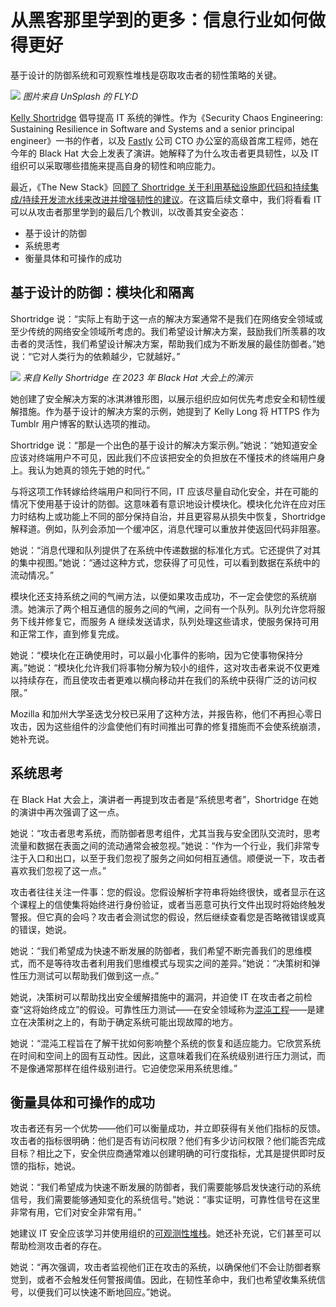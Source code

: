 # 从黑客那里学到的更多：信息行业如何做得更好

基于设计的防御系统和可观察性堆栈是窃取攻击者的韧性策略的关键。

![](https://cdn.thenewstack.io/media/2023/08/4249c1c6-fly-d-ccupniok-b0-unsplash-1024x683.jpg)
*图片来自 UnSplash 的 FLY:D*

[Kelly Shortridge](https://github.com/swagitda/) 倡导提高 IT 系统的弹性。作为《Security Chaos Engineering: Sustaining Resilience in Software and Systems and a senior principal engineer》一书的作者，以及 [Fastly](https://www.fastly.com/) 公司 CTO 办公室的高级首席工程师，她在今年的 Black Hat 大会上发表了演讲。她解释了为什么攻击者更具韧性，以及 IT 组织可以采取哪些措施来提高自身的韧性和响应能力。

最近，《The New Stack》回[顾了 Shortridge 关于利用基础设施即代码和持续集成/持续开发流水线来改进并增强韧性的建议](https://thenewstack.io/lessons-it-can-steal-from-hackers/)。在这篇后续文章中，我们将看看 IT 可以从攻击者那里学到的最后几个教训，以改善其安全姿态：

- 基于设计的防御
- 系统思考
- 衡量具体和可操作的成功

## 基于设计的防御：模块化和隔离

Shortridge 说：“实际上有助于这一点的解决方案通常不是我们在网络安全领域或至少传统的网络安全领域所考虑的。我们希望设计解决方案，鼓励我们所羡慕的攻击者的灵活性，我们希望设计解决方案，帮助我们成为不断发展的最佳防御者。”她说：“它对人类行为的依赖越少，它就越好。”

![](https://cdn.thenewstack.io/media/2023/08/29092507-ice-cream-cone-of-defense.png)
*来自 Kelly Shortridge 在 2023 年 Black Hat 大会上的演示*

她创建了安全解决方案的冰淇淋锥形图，以展示组织应如何优先考虑安全和韧性缓解措施。作为基于设计的解决方案的示例，她提到了 Kelly Long 将 HTTPS 作为 Tumblr 用户博客的默认选项的推动。

Shortridge 说：“那是一个出色的基于设计的解决方案示例。”她说：“她知道安全应该对终端用户不可见，因此我们不应该把安全的负担放在不懂技术的终端用户身上。我认为她真的领先于她的时代。”

与将这项工作转嫁给终端用户和同行不同，IT 应该尽量自动化安全，并在可能的情况下使用基于设计的防御。这意味着有意识地设计模块化。模块化允许在应对压力时结构上或功能上不同的部分保持自治，并且更容易从损失中恢复，Shortridge 解释道。例如，队列会添加一个缓冲区，消息代理可以重放并使返回代码非阻塞。

她说：“消息代理和队列提供了在系统中传递数据的标准化方式。它还提供了对其的集中视图。”她说：“通过这种方式，您获得了可见性，可以看到数据在系统中的流动情况。”

模块化还支持系统之间的气闸方法，以便如果攻击成功，不一定会使您的系统崩溃。她演示了两个相互通信的服务之间的气闸，之间有一个队列。队列允许您将服务下线并修复它，而服务 A 继续发送请求，队列处理这些请求，使服务保持可用和正常工作，直到修复完成。

她说：“模块化在正确使用时，可以最小化事件的影响，因为它使事物保持分离。”她说：“模块化允许我们将事物分解为较小的组件，这对攻击者来说不仅更难以持续存在，而且使攻击者更难以横向移动并在我们的系统中获得广泛的访问权限。”

Mozilla 和加州大学圣迭戈分校已采用了这种方法，并报告称，他们不再担心零日攻击，因为这些组件的沙盒使他们有时间推出可靠的修复措施而不会使系统崩溃，她补充说。

## 系统思考

在 Black Hat 大会上，演讲者一再提到攻击者是“系统思考者”，Shortridge 在她的演讲中再次强调了这一点。

她说：“攻击者思考系统，而防御者思考组件，尤其当我与安全团队交流时，思考流量和数据在表面之间的流动通常会被忽视。”她说：“作为一个行业，我们非常专注于入口和出口，以至于我们忽视了服务之间如何相互通信。顺便说一下，攻击者喜欢我们忽视了这一点。”

攻击者往往关注一件事：您的假设。您假设解析字符串将始终很快，或者显示在这个课程上的信使集将始终进行身份验证，或者当恶意可执行文件出现时将始终触发警报。但它真的会吗？攻击者会测试您的假设，然后继续查看您是否略微错误或真的错误，她说。

她说：“我们希望成为快速不断发展的防御者，我们希望不断完善我们的思维模式，而不是等待攻击者利用我们思维模式与现实之间的差异。”她说：“决策树和弹性压力测试可以帮助我们做到这一点。”

她说，决策树可以帮助找出安全缓解措施中的漏洞，并迫使 IT 在攻击者之前检查“这将始终成立”的假设。可靠性压力测试——在安全领域称为[混沌工程](https://thenewstack.io/how-capital-one-performs-chaos-engineering-in-production/)——是建立在决策树之上的，有助于确定系统可能出现故障的地方。

她说：“混沌工程旨在了解干扰如何影响整个系统的恢复和适应能力。它欣赏系统在时间和空间上的固有互动性。因此，这意味着我们在系统级别进行压力测试，而不是像通常那样在组件级别进行。它迫使您采用系统思维。”

## 衡量具体和可操作的成功

攻击者还有另一个优势——他们可以衡量成功，并立即获得有关他们指标的反馈。攻击者的指标很明确：他们是否有访问权限？他们有多少访问权限？他们能否完成目标？相比之下，安全供应商通常难以创建明确的可行度指标，尤其是提供即时反馈的指标，她说。

她说：“我们希望成为快速不断发展的防御者，我们需要能够启发快速行动的系统信号，我们需要能够通知变化的系统信号。”她说：“事实证明，可靠性信号在这里非常有用，它们对安全非常有用。”

她建议 IT 安全应该学习并使用组织的[可观测性堆栈](https://thenewstack.io/why-developers-need-their-own-observability/)。她还补充说，它们甚至可以帮助检测攻击者的存在。

她说：“再次强调，攻击者监视他们正在攻击的系统，以确保他们不会让防御者察觉到，或者不会触发任何警报阈值。因此，在韧性革命中，我们也希望收集系统信号，以便我们可以快速不断地回应。”她说。
